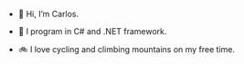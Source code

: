 - 👋 Hi, I’m Carlos.
- 👀 I program in C# and .NET framework. 

- 🚲 I love cycling and climbing mountains on my free time.

<!---
Oh-My-Gauss/Oh-My-Gauss is a ✨ special ✨ repository because its `README.md` (this file) appears on your GitHub profile.
You can click the Preview link to take a look at your changes.
--->
